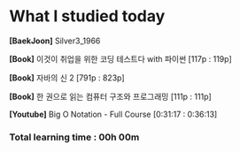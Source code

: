 <h1>What I studied today</h1>

<strong>[BaekJoon]</strong> Silver3_1966

<strong>[Book]</strong> 이것이 취업을 위한 코딩 테스트다 with 파이썬 [117p : 119p]

<strong>[Book]</strong> 자바의 신 2 [791p : 823p]

<strong>[Book]</strong> 한 권으로 읽는 컴퓨터 구조와 프로그래밍 [111p : 111p]

<strong>[Youtube]</strong> Big O Notation - Full Course [0:31:17 : 0:36:13]

<h3>Total learning time : 00h 00m</h3>

